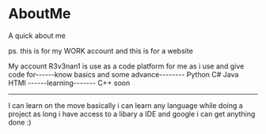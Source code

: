 # AboutMe
A quick about me

ps. this is for my WORK account and this is for a website

My account R3v3nan1 is use as a code platform for me as i use and give code for------know basics and some advance--------
Python
C#
Java
HTMl
------learning-------
C++ soon

---------------------

I can learn on the move basically i can learn any language while doing a project
as long i have access to a libary a IDE and google i can get anything done :)
